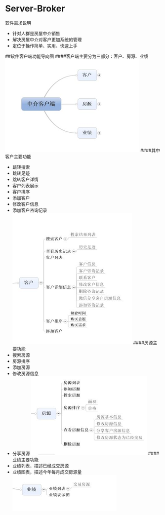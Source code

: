 # Server-Broker
软件需求说明
  - 针对人群是房屋中介销售
  - 解决房屋中介对客户更加系统的管理
  - 定位于操作简单、实用、快速上手

##软件客户端功能导向图
####客户端主要分为三部分：客户、房源、业绩
![img](https://github.com/gyh/Server-Broker/blob/master/Project%20documentation/image/liangxiang-1.jpg)
####其中客户主要功能
  - 跳转搜索
  - 跳转足迹
  - 跳转客户详情
  - 客户列表展示
  - 客户排序
  - 添加客户
  - 修改客户信息
  - 添加客户咨询记录
![img](https://github.com/gyh/Server-Broker/blob/master/Project%20documentation/image/liangxiang-2.jpg)
####房源主要功能
  - 搜索房源
  - 房源排序
  - 添加房源
  - 修改房源信息
  - 分享房源
![img](https://github.com/gyh/Server-Broker/blob/master/Project%20documentation/image/liangxiang-3.jpg)
####业绩主要功能
  - 业绩列表，描述已经成交房源
  - 业绩图表，描述今年每月成交房源量
![img](https://github.com/gyh/Server-Broker/blob/master/Project%20documentation/image/liangxiang-4.jpg)

